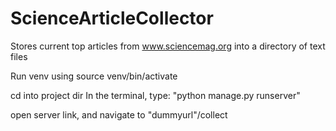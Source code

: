 # ScienceArticleCollector
Stores current top articles from www.sciencemag.org into a directory of text files


Run venv using source venv/bin/activate

cd into project dir
In the terminal, type:
"python manage.py runserver"


open server link, and navigate to "dummyurl"/collect
